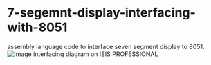 # 7-segemnt-display-interfacing-with-8051
assembly language code to interface seven segment display to 8051.
![image](https://user-images.githubusercontent.com/111372019/202522804-a779285c-b2ca-4bc8-9bd5-2cef0ef9f53c.JPG)
                     interfacing diagram on ISIS PROFESSIONAL

